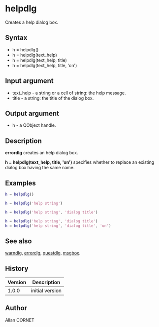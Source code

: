 

# helpdlg

Creates a help dialog box.

## Syntax

- h = helpdlg()
- h = helpdlg(text_help)
- h = helpdlg(text_help, title)
- h = helpdlg(text_help, title, 'on')

## Input argument

 - text_help - a string or a cell of string: the help message.
 - title - a string: the title of the dialog box.

## Output argument

 - h - a QObject handle.

## Description


  <p><b>errordlg</b> creates an help dialog box.</p>
  <p><b>h = helpdlg(text_help, title, 'on')</b> specifies whether to replace an existing dialog box having the same name.</p>


## Examples

```matlab
h = helpdlg()
```
```matlab
h = helpdlg('help string')
```
```matlab
h = helpdlg('help string', 'dialog title')
```
```matlab
h = helpdlg('help string', 'dialog title')
h = helpdlg('help string', 'dialog title', 'on')
```

## See also

[warndlg](warndlg.html), [errordlg](errordlg.html), [questdlg](questdlg.html), [msgbox](msgbox.html).
## History

|Version|Description|
|------|------|
|1.0.0|initial version|


## Author

Allan CORNET



